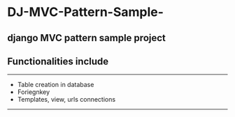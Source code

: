 # DJ-MVC-Pattern-Sample-

## django MVC pattern sample project


## Functionalities include
---
* Table creation in database
* Foriegnkey
* Templates, view, urls connections

---



